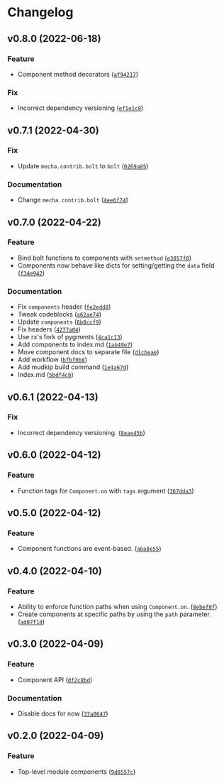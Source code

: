 # Changelog

<!--next-version-placeholder-->

## v0.8.0 (2022-06-18)
### Feature
* Component method decorators ([`af94217`](https://github.com/TheWii/integrity/commit/af94217292e1824f42ddad5df9e2cc2eb679797a))

### Fix
* Incorrect dependency versioning ([`ef1e1c8`](https://github.com/TheWii/integrity/commit/ef1e1c84d796ebec5ca9abe2e1082cc818a2e7df))

## v0.7.1 (2022-04-30)
### Fix
* Update `mecha.contrib.bolt` to `bolt` ([`0269a85`](https://github.com/TheWii/integrity/commit/0269a85c39fab70fca3d331824056b1c015f42bd))

### Documentation
* Change `mecha.contrib.bolt` ([`4ee6f74`](https://github.com/TheWii/integrity/commit/4ee6f747d715ac7991936987037472d244263c24))

## v0.7.0 (2022-04-22)
### Feature
* Bind bolt functions to components with `setmethod` ([`e3857f8`](https://github.com/TheWii/integrity/commit/e3857f8cf3e490ac06b41d1979736a5e171e6a3c))
* Components now behave like dicts for setting/getting the `data` field ([`f34e942`](https://github.com/TheWii/integrity/commit/f34e942292a30cebb5aca272da748818546cc7df))

### Documentation
* Fix `components` header ([`fe2edd8`](https://github.com/TheWii/integrity/commit/fe2edd880ac4959c9bd1048d044c9ead82262dba))
* Tweak codeblocks ([`a62ae74`](https://github.com/TheWii/integrity/commit/a62ae7470977d2b2baa3f1bb7766c33c7e7badc8))
* Update `components` ([`6b0ccf9`](https://github.com/TheWii/integrity/commit/6b0ccf9ac500e38ecdee06bc092d9e773c572604))
* Fix headers ([`4277a04`](https://github.com/TheWii/integrity/commit/4277a0409f20540f5a719ce0a0941e1b7b0c2f62))
* Use rx's fork of pygments ([`4ca1c13`](https://github.com/TheWii/integrity/commit/4ca1c13370c4050b7d5640c26b9cc3c0b3703ca2))
* Add components to index.md ([`1ab49e7`](https://github.com/TheWii/integrity/commit/1ab49e740b99f409516e4250e744dda3acf1fe0e))
* Move component docs to separate file ([`d1cbeae`](https://github.com/TheWii/integrity/commit/d1cbeaede25535a0d3fcaf2977c899fde1d32ced))
* Add workflow ([`bfbf0b8`](https://github.com/TheWii/integrity/commit/bfbf0b8c7025d9fa7eec1fe94f374bc64d9d904d))
* Add mudkip build command ([`1e4a67d`](https://github.com/TheWii/integrity/commit/1e4a67dbce92d470016ba3b47c7362b4d93edb3e))
* Index.md ([`5bdf4cb`](https://github.com/TheWii/integrity/commit/5bdf4cb44237db54543926f89b88f61bb40da910))

## v0.6.1 (2022-04-13)
### Fix
* Incorrect dependency versioning. ([`8eae45b`](https://github.com/TheWii/integrity/commit/8eae45bbd3585bc492e3cd5070eb0bf0a46ccf6a))

## v0.6.0 (2022-04-12)
### Feature
* Function tags for `Component.on` with `tags` argument ([`367dda3`](https://github.com/TheWii/integrity/commit/367dda3793e9f1eaa495b639c4536be26c14f64a))

## v0.5.0 (2022-04-12)
### Feature
* Component functions are event-based. ([`aba8e55`](https://github.com/TheWii/integrity/commit/aba8e55b992f994461a94f9c7da50b56506391ed))

## v0.4.0 (2022-04-10)
### Feature
* Ability to enforce function paths when using `Component.on`. ([`8ebef8f`](https://github.com/TheWii/integrity/commit/8ebef8fce7c246d5f624c7c858266732bdfedace))
* Create components at specific paths by using the `path` parameter. ([`ad07f1d`](https://github.com/TheWii/integrity/commit/ad07f1d64d227d4b721df5ea5be9f9d9b2614f30))

## v0.3.0 (2022-04-09)
### Feature
* Component API ([`df2c8bd`](https://github.com/TheWii/integrity/commit/df2c8bdf43df3428cc24438106429340292859de))

### Documentation
* Disable docs for now ([`37a0647`](https://github.com/TheWii/integrity/commit/37a0647d2b029d584f3da4ad980dfc8bf5263485))

## v0.2.0 (2022-04-09)
### Feature
* Top-level module components ([`9d0557c`](https://github.com/TheWii/integrity/commit/9d0557c459d8d91778a363a6c38c1158b7e13c8f))
